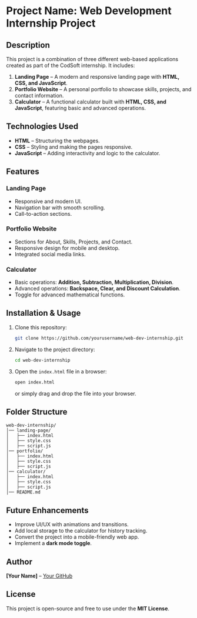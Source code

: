 # Project Name: **Web Development Internship Project**

## Description
This project is a combination of three different web-based applications created as part of the CodSoft internship. It includes:

1. **Landing Page** – A modern and responsive landing page with **HTML, CSS, and JavaScript**.
2. **Portfolio Website** – A personal portfolio to showcase skills, projects, and contact information.
3. **Calculator** – A functional calculator built with **HTML, CSS, and JavaScript**, featuring basic and advanced operations.

## Technologies Used
- **HTML** – Structuring the webpages.
- **CSS** – Styling and making the pages responsive.
- **JavaScript** – Adding interactivity and logic to the calculator.

## Features
### Landing Page
- Responsive and modern UI.
- Navigation bar with smooth scrolling.
- Call-to-action sections.

### Portfolio Website
- Sections for About, Skills, Projects, and Contact.
- Responsive design for mobile and desktop.
- Integrated social media links.

### Calculator
- Basic operations: **Addition, Subtraction, Multiplication, Division**.
- Advanced operations: **Backspace, Clear, and Discount Calculation**.
- Toggle for advanced mathematical functions.

## Installation & Usage
1. Clone this repository:
   ```sh
   git clone https://github.com/yourusername/web-dev-internship.git
   ```
2. Navigate to the project directory:
   ```sh
   cd web-dev-internship
   ```
3. Open the `index.html` file in a browser:
   ```sh
   open index.html
   ```
   or simply drag and drop the file into your browser.

## Folder Structure
```
web-dev-internship/
│── landing-page/
│   ├── index.html
│   ├── style.css
│   ├── script.js
│── portfolio/
│   ├── index.html
│   ├── style.css
│   ├── script.js
│── calculator/
│   ├── index.html
│   ├── style.css
│   ├── script.js
│── README.md
```

## Future Enhancements
- Improve UI/UX with animations and transitions.
- Add local storage to the calculator for history tracking.
- Convert the project into a mobile-friendly web app.
- Implement a **dark mode toggle**.

## Author
**[Your Name]** – [Your GitHub](https://github.com/yourusername)

## License
This project is open-source and free to use under the **MIT License**.


